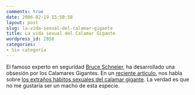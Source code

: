 ```yaml
---
comments: true
date: 2006-02-19 15:50:58
layout: post
slug: la-vida-sexual-del-calamar-gigante
title: La vida sexual del Calamar Gigante
wordpress_id: 2058
categories:
- Sin categoría
---
```


El famoso experto en seguridad [Bruce Schneier](http://web.archive.org/web/20090426080931/http://www.schneier.com/blog/), ha desarrollado una obsesión por los Calamares Gigantes. En un [reciente artículo](http://web.archive.org/web/20090426080931/http://www.schneier.com/blog/archives/2006/02/friday_squid_bl_6.html), nos habla sobre [los extraños hábitos sexuales del calamar gigante](http://web.archive.org/web/20090426080931/http://www.blogmemes.com/comment.php?meme_id=1210).
La verdad es que no me gustaría ser un macho de esta especie.
